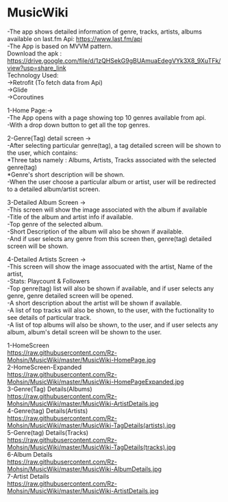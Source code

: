 # MusicWiki
-The app shows detailed information of genre, tracks, artists, albums available on last.fm Api: https://www.last.fm/api  
-The App is based on MVVM pattern.  
Download the apk : https://drive.google.com/file/d/1zQHSekG9gBUAmuaEdegVYk3X8_9XuTFk/view?usp=share_link  
Technology Used:  
    ->Retrofit (To fetch data from Api)  
    ->Glide  
    ->Coroutines  


1-Home Page:->  
    -The App opens with a page showing top 10 genres available from api.  
    -With a drop down button to get all the top genres.  
    
2-Genre(Tag) detail screen ->  
    -After selecting particular genre(tag), a tag detailed screen will be shown to the user, which contains:  
       *Three tabs namely : Albums, Artists, Tracks associated with the selected genre(tag)  
       *Genre's short description will be shown.  
    -When the user choose a particular album or artist, user will be redirected to a detailed album/artist screen.  
    
3-Detailed Album Screen ->  
    -This screen will show the image associated with the album if available  
    -Title of the album and artist info if available.  
    -Top genre of the selected album.  
    -Short Description of the album will also be shown if available.  
    -And if user selects any genre from this screen then, genre(tag) detailed screen will be shown.  

4-Detailed Artists Screen ->   
    -This screen will show the image assocuated with the artist, Name of the artist,   
    -Stats: Playcount & Followers  
    -Top genre(tag) list will also be shown if available, and if user selects any genre, genre detailed screen will be opened.  
    -A short description about the artist will be shown if available.  
    -A list of top tracks will also be shown, to the user, with the fuctionality to see details of particular track.  
    -A list of top albums will also be shown, to the user, and if user selects any album, album's detail screen will be shown to the user.  
    
1-HomeScreen  
https://raw.githubusercontent.com/Rz-Mohsin/MusicWiki/master/MusicWiki-HomePage.jpg  
2-HomeScreen-Expanded  
https://raw.githubusercontent.com/Rz-Mohsin/MusicWiki/master/MusicWiki-HomePageExpanded.jpg  
3-Genre(Tag) Details(Albums)  
https://raw.githubusercontent.com/Rz-Mohsin/MusicWiki/master/MusicWiki-ArtistDetails.jpg  
4-Genre(tag) Details(Artists)  
https://raw.githubusercontent.com/Rz-Mohsin/MusicWiki/master/MusicWiki-TagDetails(artists).jpg  
5-Genre(tag) Details(Tracks)  
https://raw.githubusercontent.com/Rz-Mohsin/MusicWiki/master/MusicWiki-TagDetails(tracks).jpg  
6-Album Details  
https://raw.githubusercontent.com/Rz-Mohsin/MusicWiki/master/MusicWiki-AlbumDetails.jpg  
7-Artist Details  
https://raw.githubusercontent.com/Rz-Mohsin/MusicWiki/master/MusicWiki-ArtistDetails.jpg  



   
    
